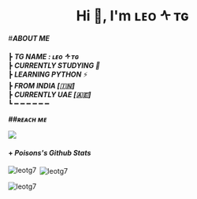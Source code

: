 <h1 align="center">Hi 👋, I'm ʟᴇᴏ ᠰ ᴛɢ</h1>

#<b>***ABOUT ME*** </b>

                                                                                       
┣  ***TG NAME : ʟᴇᴏ ᠰ ᴛɢ***                                                             
┣  ***CURRENTLY STUDYING  🍫***                               
┣  ***LEARNING PYTHON*** ⚡️                            
┣ ***FROM INDIA [🇮🇳]***    
┣ ***CURRENTLY UAE [🇦🇪]***          
┗ ━ ━ ━ ━ ━ ━ 


<b><i>##ʀᴇᴀᴄʜ ᴍᴇ</i></b>




<p align="left">  
  <a href="https://t.me/LeoTGx_7">
    <img src="https://img.shields.io/badge/%20%F0%9F%92%99-Telegram-blue?style=for-the-badge"/>
  </a>

 
#### + _Poisons's Github Stats_

<p><img align="left" src="https://github-readme-stats.vercel.app/api/top-langs?username=leotg7&show_icons=true&locale=en&layout=compact" alt="leotg7" /></p>

<p>&nbsp;<img align="center" src="https://github-readme-stats.vercel.app/api?username=leotg7&show_icons=true&locale=en" alt="leotg7" /></p>

<p><img align="center" src="https://github-readme-streak-stats.herokuapp.com/?user=leotg7&" alt="leotg7" /></p>
